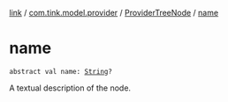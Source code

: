 [link](../../index.md) / [com.tink.model.provider](../index.md) / [ProviderTreeNode](index.md) / [name](./name.md)

# name

`abstract val name: `[`String`](https://kotlinlang.org/api/latest/jvm/stdlib/kotlin/-string/index.html)`?`

A textual description of the node.

